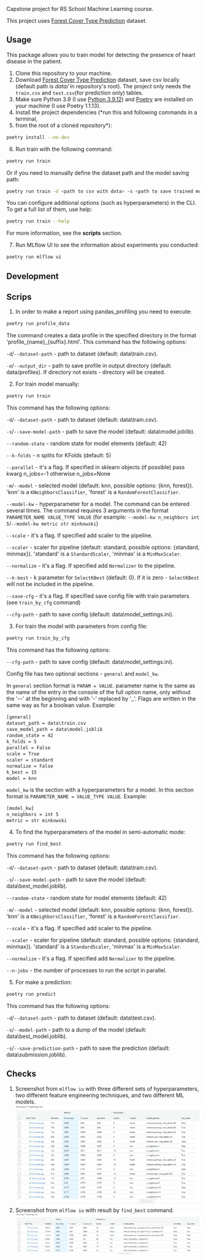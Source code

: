 
Capstone project for RS School Machine Learning course.

This project uses [Forest Cover Type Prediction](https://www.kaggle.com/competitions/forest-cover-type-prediction) dataset.

## Usage
This package allows you to train model for detecting the presence of heart disease in the patient.
1. Clone this repository to your machine.
2. Download [Forest Cover Type Prediction](https://www.kaggle.com/competitions/forest-cover-type-prediction) 
dataset, save csv locally (default path is *data/* in repository's root). 
The project only needs the `train.csv` and `test.csv`(for prediction only) tables.
3. Make sure Python 3.9 (I use [Python 3.9.12](https://www.python.org/downloads/release/python-3912/)) 
and [Poetry](https://python-poetry.org/docs/) are installed on your machine (I use Poetry 1.1.13).
4. Install the project dependencies (*run this and following commands in a terminal, 
5. from the root of a cloned repository*):
```sh
poetry install --no-dev
```
6. Run train with the following command:
```sh
poetry run train
```
Or if you need to manually define the dataset path and the model saving path:
```sh
poetry run train -d <path to csv with data> -s <path to save trained model>
```
You can configure additional options (such as hyperparameters) in the CLI. 
To get a full list of them, use help:
```sh
poetry run train --help
```
For more information, see the **scripts** section.

7. Run MLflow UI to see the information about experiments you conducted:
```sh
poetry run mlflow ui
```

## Development

## Scrips

1. In order to make a report using pandas_profiling you need to execute:
```sh
poetry run profile_data
```
The command creates a data profile in the specified directory in the format 
'profile_{name}_{suffix}.html'. This command has the following options:

`-d`/`--dataset-path` - path to dataset (default: data\train.csv).

`-o`/`--output_dir` - path to save profile in output directory (default: data/profiles).
If directory not exists - directory will be created.

2. For train model manually:
```sh
poetry run train
```
This command has the following options:

`-d`/`--dataset-path` - path to dataset (default: data\train.csv).

`-s`/`--save-model-path` - path to save the model (default: data\model.joblib).

`--random-state` - random state for model elements (default: 42)

`--k-folds` - n splits for KFolds (default: 5)

`--parallel` - it's a flag. If specified in sklearn objects 
(if possible) pass kwarg n_jobs=-1 otherwise n_jobs=None

`-m`/`--model` - selected model (default: knn, possible options: {knn, forest}).
'knn' is a `KNeighborsClassifier`, 'forest' is a `RandomForestClassifier`.

`--model-kw` - hyperparameter for a model. The command can be entered several times.
The command requires 3 arguments in the format `PARAMETER_NAME VALUE_TYPE VALUE` 
(for example: `--model-kw n_neighbors int 5`/`--model-kw metric str minkowski`)

`--scale` - it's a flag. If specified add scaler to the pipeline.

`--scaler` - scaler for pipeline (default: standard, possible options: {standard, minmax}).
'standard' is a `StandardScaler`, 'minmax' is a `MinMaxScaler`.

`--normalize` - it's a flag. If specified add `Normalizer` to the pipeline.

`--k-best` - k parameter for `SelectKBest` (default: 0). If it is zero - 
`SelectKBest` will not be included in the pipeline.

`--save-cfg` - it's a flag. If specified save config file with train parameters.
(see `train_by_cfg` command)

`--cfg-path` - path to save config (default: data\model_settings.ini).

3. For train the model with parameters from config file:
```sh
poetry run train_by_cfg
```
This command has the following options:

`--cfg-path` - path to save config (default: data\model_settings.ini).

Config file has two optional sections - `general` and `model_kw`.

In `general` section format is `PARAM = VALUE`. parameter name is 
the same as the name of the entry in the console of the full option name, 
only without the '--' at the beginning and with '-' replaced by '_'. 
Flags are written in the same way as for a boolean value. Example:
```
[general]
dataset_path = data\train.csv
save_model_path = data\model.joblib
random_state = 42
k_folds = 5
parallel = False
scale = True
scaler = standard
normalize = False
k_best = 15
model = knn
```
`model_kw` is the section with a hyperparameters for a model. In this 
section format is `PARAMETER_NAME = VALUE_TYPE VALUE`. Example:
```
[model_kw]
n_neighbors = int 5
metric = str minkowski
```
4. To find the hyperparameters of the model in semi-automatic mode:
```sh
poetry run find_best
```
This command has the following options:

`-d`/`--dataset-path` - path to dataset (default: data\train.csv).

`-s`/`--save-model-path` - path to save the model (default: data\best_model.joblib).

`--random-state` - random state for model elements (default: 42)

`-m`/`--model` - selected model (default: knn, possible options: {knn, forest}).
'knn' is a `KNeighborsClassifier`, 'forest' is a `RandomForestClassifier`.

`--scale` - it's a flag. If specified add scaler to the pipeline.

`--scaler` - scaler for pipeline (default: standard, possible options: {standard, minmax}).
'standard' is a `StandardScaler`, 'minmax' is a `MinMaxScaler`.

`--normalize` - it's a flag. If specified add `Normalizer` to the pipeline.

`--n-jobs` - the number of processes to run the script in parallel.

5. For make a prediction:
```sh
poetry run predict
```
This command has the following options:

`-d`/`--dataset-path` - path to dataset (default: data\test.csv).

`-s`/`--model-path` - path to a dump of the model (default: data\best_model.joblib).

`-s`/`--save-prediction-path` - path to save the prediction (default: data\submission.joblib).

## Checks
1. Screenshot from `mlflow iu` with three different sets of hyperparameters, two different feature engineering techniques, and two different ML models.
![MLFlow runs](materials/mlflow_runs.png)
2. Screenshot from `mlflow iu` with result by `find_best` command.
![MLFlow runs](materials/mlflow_runs_find_best.png)